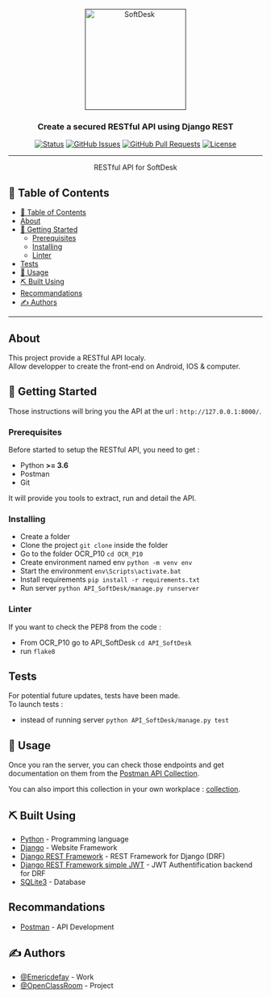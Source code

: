 <p align="center">
  <a href="" rel="noopener">
    <img width=200px height=200px src="https://user.oc-static.com/upload/2020/09/22/16007803099977_P8%20%281%29.png" alt="SoftDesk">
  </a>
</p>

<h3 align="center">Create a secured RESTful API using Django REST</h3>

<div align="center">

[![Status](https://img.shields.io/badge/status-active-success.svg)]()
[![GitHub Issues](https://img.shields.io/github/issues/Emericdefay/OCR_P10.svg)](https://github.com/Emericdefay/OCR_P10/issues)
[![GitHub Pull Requests](https://img.shields.io/github/issues-pr/Emericdefay/OCR_P10.svg)](https://github.com/Emericdefay/OCR_P10/pulls)
[![License](https://img.shields.io/badge/license-MIT-blue.svg)](/LICENSE)

</div>

---

<p align="center"> RESTful API for SoftDesk
    <br> 
</p>

## 📝 Table of Contents

- [📝 Table of Contents](#-table-of-contents)
- [About <a name="about"></a>](#about-)
- [🏁 Getting Started <a name="getting_started"></a>](#-getting-started-)
  - [Prerequisites](#prerequisites)
  - [Installing](#installing)
  - [Linter](#linter)
- [Tests <a name = "tests"></a>](#tests-)
- [🎈 Usage <a name = "usage"></a>](#-usage-)
- [⛏️ Built Using <a name = "built_using"></a>](#️-built-using-)
- [Recommandations <a name = "recommandations"></a>](#recommandations-)
- [✍️ Authors <a name = "authors"></a>](#️-authors-)

---

## About <a name="about"></a>

<p>
This project provide a RESTful API localy.<br>
Allow developper to create the front-end on Android, IOS & computer.
</p>

## 🏁 Getting Started <a name="getting_started"></a>

Those instructions will bring you the API at the url : `http://127.0.0.1:8000/`.<br>

### Prerequisites

<p>Before started to setup the RESTful API, you need to get : </p>
<ul>
  <li>Python <strong>>= 3.6</strong></li>
  <li>Postman</li>
  <li>Git</li>
</ul>
<p>It will provide you tools to extract, run and detail the API.</p>

### Installing

- Create a folder
- Clone the project `git clone` inside the folder
- Go to the folder OCR_P10 `cd OCR_P10`
- Create environment named env `python -m venv env`
- Start the environment `env\Scripts\activate.bat`
- Install requirements `pip install -r requirements.txt`
- Run server `python API_SoftDesk/manage.py runserver`

### Linter

If you want to check the PEP8 from the code :

- From OCR_P10 go to API_SoftDesk `cd API_SoftDesk`
- run `flake8`

## Tests <a name = "tests"></a>

For potential future updates, tests have been made.<br>
To launch tests :
- instead of running server `python API_SoftDesk/manage.py test`


## 🎈 Usage <a name = "usage"></a>

<p>Once you ran the server, you can check those endpoints and get documentation on them from the <a href="https://documenter.getpostman.com/view/15717033/TzeTH8pK">Postman API Collection</a>.</p>
<p> You can also import this collection in your own workplace : <a href="https://documenter.getpostman.com/view/15717033/TzXwFyk3">collection</a>.</p>

## ⛏️ Built Using <a name = "built_using"></a>

- [Python](https://www.python.org/) - Programming language
- [Django](https://www.djangoproject.com/) - Website Framework
- [Django REST Framework](https://www.django-rest-framework.org/) - REST Framework for Django (DRF)
- [Django REST Framework simple JWT](https://django-rest-framework-simplejwt.readthedocs.io/en/latest/index.html) - JWT Authentification backend for DRF
- [SQLite3](https://www.sqlite.org/index.html) - Database

## Recommandations <a name = "recommandations"></a>

- [Postman](https://www.postman.com/) - API Development

## ✍️ Authors <a name = "authors"></a>

- [@Emericdefay](https://github.com/Emericdefay) - Work
- [@OpenClassRoom](https://openclassrooms.com/) - Project
